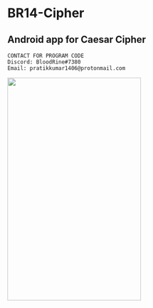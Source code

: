 # BR14-Cipher

## Android app for Caesar Cipher <br>

```
CONTACT FOR PROGRAM CODE
Discord: BloodRine#7380
Email: pratikkumar1406@protonmail.com
```

<img src="https://user-images.githubusercontent.com/71182978/127344486-1a02b125-2e4c-4c0c-b30d-b889397e6a74.jpeg" width="300" height="500" />
